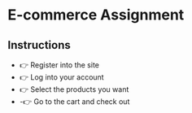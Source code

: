# E-commerce Assignment

## Instructions

- 👉 Register into the site
- 👉 Log into your account
- 👉 Select the products you want
- -👉 Go to the cart and check out
